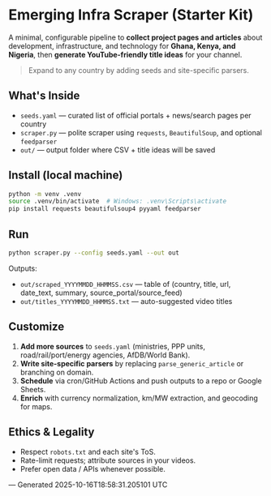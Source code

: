 
# Emerging Infra Scraper (Starter Kit)

A minimal, configurable pipeline to **collect project pages and articles** about development, infrastructure, and technology for **Ghana, Kenya, and Nigeria**, then **generate YouTube-friendly title ideas** for your channel.

> Expand to any country by adding seeds and site-specific parsers.

## What's Inside
- `seeds.yaml` — curated list of official portals + news/search pages per country
- `scraper.py` — polite scraper using `requests`, `BeautifulSoup`, and optional `feedparser`
- `out/` — output folder where CSV + title ideas will be saved

## Install (local machine)

```bash
python -m venv .venv
source .venv/bin/activate  # Windows: .venv\Scripts\activate
pip install requests beautifulsoup4 pyyaml feedparser
```

## Run

```bash
python scraper.py --config seeds.yaml --out out
```

Outputs:
- `out/scraped_YYYYMMDD_HHMMSS.csv` — table of (country, title, url, date_text, summary, source_portal/source_feed)
- `out/titles_YYYYMMDD_HHMMSS.txt` — auto-suggested video titles

## Customize

1. **Add more sources** to `seeds.yaml` (ministries, PPP units, road/rail/port/energy agencies, AfDB/World Bank).
2. **Write site-specific parsers** by replacing `parse_generic_article` or branching on domain.
3. **Schedule** via cron/GitHub Actions and push outputs to a repo or Google Sheets.
4. **Enrich** with currency normalization, km/MW extraction, and geocoding for maps.

## Ethics & Legality
- Respect `robots.txt` and each site's ToS.
- Rate-limit requests; attribute sources in your videos.
- Prefer open data / APIs whenever possible.

— Generated 2025-10-16T18:58:31.205101 UTC
